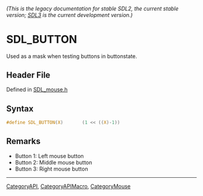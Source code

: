 ###### (This is the legacy documentation for stable SDL2, the current stable version; [SDL3](https://wiki.libsdl.org/SDL3/) is the current development version.)
# SDL_BUTTON

Used as a mask when testing buttons in buttonstate.

## Header File

Defined in [SDL_mouse.h](https://github.com/libsdl-org/SDL/blob/SDL2/include/SDL_mouse.h)

## Syntax

```c
#define SDL_BUTTON(X)       (1 << ((X)-1))
```

## Remarks

- Button 1: Left mouse button
- Button 2: Middle mouse button
- Button 3: Right mouse button

----
[CategoryAPI](CategoryAPI), [CategoryAPIMacro](CategoryAPIMacro), [CategoryMouse](CategoryMouse)

